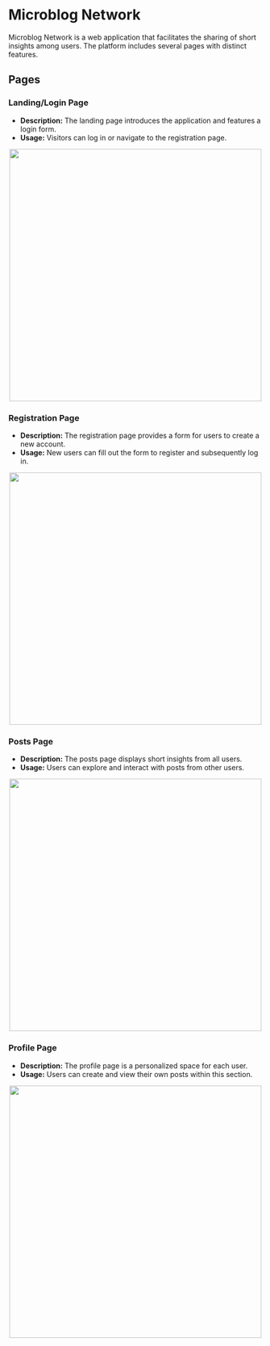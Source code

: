 

# Microblog Network

Microblog Network is a web application that facilitates the sharing of short insights among users. The platform includes several pages with distinct features.

## Pages

###  Landing/Login Page

- **Description:** The landing page introduces the application and features a login form.
- **Usage:** Visitors can log in or navigate to the registration page.

<p align="center">
    <img width="500" src="Images/homePageScreenCapture.png">
</p>


###  Registration Page

- **Description:** The registration page provides a form for users to create a new account.
- **Usage:** New users can fill out the form to register and subsequently log in.

<p align="center">
    <img width="500" src="Images/homePageScreenCapture.png">
</p>


###  Posts Page

- **Description:** The posts page displays short insights from all users.
- **Usage:** Users can explore and interact with posts from other users.

<p align="center">
    <img width="500" src="Images/homePageScreenCapture.png">
</p>

###  Profile Page

- **Description:** The profile page is a personalized space for each user.
- **Usage:** Users can create and view their own posts within this section.

<p align="center">
    <img width="500" src="Images/homePageScreenCapture.png">
</p>



